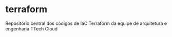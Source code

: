 # terraform
Repositório central dos códigos de IaC Terraform da equipe de arquitetura e engenharia TTech Cloud